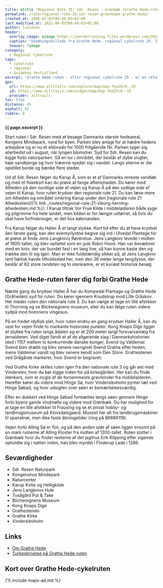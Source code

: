 ```yaml
---
title: &title "Regional Rute 25: Sdr. Resen - Grønbæk (Grathe Hede-ruten)"
permalink: /rute/regional-rute-25-sdr-resen-groenbaek-grathe-hede/
created_at: 2006-07-03T09:48:02+02:00
last_modified_at: 2021-06-03T09:48:02+02:00
author: lsolesen
header:
  overlay_image: &image https://jonrahrrunning.files.wordpress.com/2012/09/20120923-231322.jpg
  caption: "Stemningsbillede fra Grathe Hede, regional cykelrute 25. Taget af Jon Rahr Running"
  teaser: *image
category:
  - Regional Cykelrute
tags:
  - cykelrute
  - regional
  - Guidebog Vestjylland
excerpt: "Grathe Hede-ruten - eller regional cykelrute 25 - er en relativt flad rute, der veksler mellem hedelyngområder, marker og folde - og så er der sket nogle interessante historiske begivenheder i området."
gps:
  url: https://www.alltrails.com/explore/map/map-7ea25c9--10
  id: https://www.alltrails.com/widget/map/map-7ea25c9--10
  provider: alltrails
toc: true
distance: 45
asphalt: 45
rubble: 0
---
```


**{{ page.excerpt }}**

Start ruten i Sdr. Resen med at besøge Danmarks største hedeareal, Kongens Mindepark, nord for byen. Parken blev anlagt for at hædre hedens arbejdere og er nu et eldorado for 1000 fritgående får. Parken tager sig allerbedst ud i august, når lyngen blomstrer. Syd for Sdr. Resen kan du kigge forbi naturparken. Gå en tur i området, der består af dybe slugter, høje sandbjerge og hvor træerne spejler sig i vandet. Langs stierne er der opstillet borde og bænke flere steder.

Ud af Sdr. Resen følger du Karup Å, som er et af Danmarks reneste vandløb og med et fiskekort kan du prøve at fange aftensmaden. Du kører med Alheden på den nordlige side af vejen og Karup Å på den sydlige side af vejen til Karup, hvor ruten krydser den regionale rute 21. Du kan læse mere om Alheden og området omkring Karup under den [regionale rute 21 Alhedestien]({% link _routes/regional-rute-21-viborg-herning-alhedestien.md %}). I Karup tiltrak Vor Frue Kilde i middelalderen både syge og pilgrimme fra hele landet, men kilden er for længst udtørret, så hvis du skal have forfriskninger, er det hos købmanden.

Fra Karup følger du Haller Å et langt stykke. Kort tid efter du at have krydset åen første gang, kan den eventyrlystne begive sig ind i Ulvedal Plantage for at prøve at finde Jens Langknivs Røverstue. Jens Langkniv levede i midten af 1600-tallet, og blev opfattet som en jysk Robin Hood. Han var bevæbnet med en kniv, der var bundet fast i en lang line, så han kunne kaste den og trække den til sig igen. Man er ikke fuldstændig sikker på, at Jens Langkniv rent faktisk havde tilholdssted her, men den 36 meter lange langdysse, der består af 62 store randsten og to stenkamre, er et kuriøst historisk besøg.

## Grathe Hede-ruten fører dig forbi Grathe Hede

Næste gang du krydser Haller Å har du Kompedal Plantage og Grathe Hede (Gråheden) syd for ruten. Du kører igennem Knudstrup mod Lille Gråskov. Her møder ruten den nationale rute 3. Du kan vælge at tage en lille afstikker til Thorning og se Blickeregnens museum, eller du kan følge ruten videre sydpå mod historiens vingesus.

På en fredet idyllisk plet, hvor ruten endnu en gang krydser Haller Å, kan du vest for vejen finde to markante historiske punkter. Kong Knaps Dige ligger et stykke fra ruten langs ådalen og er et 200 meter langt forsvarsanlæg fra jernalderen. Ved diget fandt et af de afgørende slag i Danmarkshistorien sted i 1157 mellem to konkurrende danske konger, Svend og Valdemar. Svend blev dræbt og blev senere navngivet Svend Grathe efter heden, mens Valdemar vandt og blev senere kendt som Den Store. Grathestenen ved Grågårde markerer, hvor Svend er begravet.

Ved Grathe Kirke skilles ruten igen fra den nationale rute 3 og går øst mod Vinderslev, hvor du bør kigge inden for på kirkegården. Her kan du finde stenkors, som er nogle af de fornemmeste gravminder fra middelalderen. Herefter kører du videre mod Hinge Sø, hvor Vinderslevholm pynter tæt ved Hinge Søbad, og hvor udsigten over søen er bemærkelsesværdig.

Efter en dukkert ved Hinge Søbad fortsættes langs søen gennem Hinge forbi byens gamle vindmølle og videre mod Grønbæk. Du har mulighed for at tage en lille afstikker til Frausing og se et privat hobby- og landbrugsmuseum på Klovsdalsgaard. Museet har alt fra landbrugsmaskiner til spanskrør, men ikke faste åbningstider (ring på 86886118).

Vejen forbi Alling Sø er flot, og på den anden side af søen ligger ensomt på en mark ruinerne af Alling Kloster fra midten af 1200-tallet. Ruten slutter i Grønbæk hvor du finder resterne af det jagthus Erik Klipping efter sigende opholdte sig i natten inden, han blev myrdet i Finderup Lade i 1286.

## Seværdigheder

- Sdr. Resen Naturpark
- Kongenshus Mindepark
- Naturcenter
- Karup Kirke og Helligkilde
- Jens Langknivs Hule
- Tusågård Put & Take
- Blicheregnens Museum
- Kong Knaps Dige
- Grathestenen
- Grathe Kirke
- Vinderslevholm

## Links

- [Om Grathe Hede](http://www.faaborg-nielsen.dk/Grathehede.html)
- [Turbeskrivelse på Grathe Hede-ruten](http://tm.ringamt.dk/cykelvandre/rute49/turbeskrivelse.htm)

## Kort over Grathe Hede-cykelruten

{% include maps-ad.md %}
